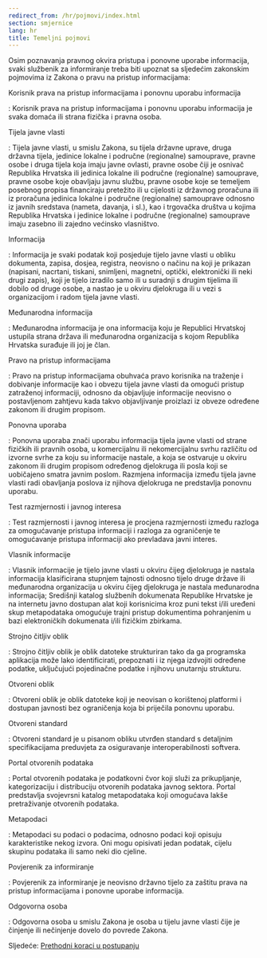 ```yaml
---
redirect_from: /hr/pojmovi/index.html
section: smjernice
lang: hr
title: Temeljni pojmovi
---
```


Osim poznavanja pravnog okvira pristupa i ponovne uporabe informacija, svaki službenik za informiranje treba biti upoznat sa sljedećim zakonskim pojmovima iz Zakona o pravu na pristup informacijama:

Korisnik prava na pristup informacijama i ponovnu uporabu informacija 

:   Korisnik prava na pristup informacijama i ponovnu uporabu informacija je svaka domaća ili strana fizička i pravna osoba.

Tijela javne vlasti

:   Tijela javne vlasti, u smislu Zakona, su tijela državne uprave, druga državna tijela, jedinice lokalne i područne (regionalne) samouprave, pravne osobe i druga tijela koja imaju javne ovlasti, pravne osobe čiji je osnivač Republika Hrvatska ili jedinica lokalne ili područne (regionalne) samouprave, pravne osobe koje obavljaju javnu službu, pravne osobe koje se temeljem posebnog propisa financiraju pretežito ili u cijelosti iz državnog proračuna ili iz proračuna jedinica lokalne i područne (regionalne) samouprave odnosno iz javnih sredstava (nameta, davanja, i sl.), kao i trgovačka društva u kojima Republika Hrvatska i jedinice lokalne i područne (regionalne) samouprave imaju zasebno ili zajedno većinsko vlasništvo.

Informacija

:   Informacija je svaki podatak koji posjeduje tijelo javne vlasti u obliku dokumenta, zapisa, dosjea, registra, neovisno o načinu na koji je prikazan (napisani, nacrtani, tiskani, snimljeni, magnetni, optički, elektronički ili neki drugi zapis), koji je tijelo izradilo samo ili u suradnji s drugim tijelima ili dobilo od druge osobe, a nastao je u okviru djelokruga ili u vezi s organizacijom i radom tijela javne vlasti.

Međunarodna informacija

:   Međunarodna informacija je ona informacija koju je Republici Hrvatskoj ustupila strana država ili međunarodna organizacija s kojom Republika Hrvatska surađuje ili joj je član.

Pravo na pristup informacijama

:   Pravo na pristup informacijama obuhvaća pravo korisnika na traženje i dobivanje informacije kao i obvezu tijela javne vlasti da omogući pristup zatraženoj informaciji, odnosno da objavljuje informacije neovisno o postavljenom zahtjevu kada takvo objavljivanje proizlazi iz obveze određene zakonom ili drugim propisom.

Ponovna uporaba

:   Ponovna uporaba znači uporabu informacija tijela javne vlasti od strane fizičkih ili pravnih osoba, u komercijalnu ili nekomercijalnu svrhu različitu od izvorne svrhe za koju su informacije nastale, a koja se ostvaruje u okviru zakonom ili drugim propisom određenog djelokruga ili posla koji se uobičajeno smatra javnim poslom. Razmjena informacija između tijela javne vlasti radi obavljanja poslova iz njihova djelokruga ne predstavlja ponovnu uporabu.

Test razmjernosti i javnog interesa

:   Test razmjernosti i javnog interesa je procjena razmjernosti između razloga za omogućavanje pristupa informaciji i razloga za ograničenje te omogućavanje pristupa informaciji ako prevladava javni interes.

Vlasnik informacije

:   Vlasnik informacije je tijelo javne vlasti u okviru čijeg djelokruga je nastala informacija klasificirana stupnjem tajnosti odnosno tijelo druge države ili međunarodna organizacija u okviru čijeg djelokruga je nastala međunarodna informacija; Središnji katalog službenih dokumenata Republike Hrvatske je na internetu javno dostupan alat koji korisnicima kroz puni tekst i/ili uređeni skup metapodataka omogućuje trajni pristup dokumentima pohranjenim u bazi elektroničkih dokumenata i/ili fizičkim zbirkama.

Strojno čitljiv oblik

:   Strojno čitljiv oblik je oblik datoteke strukturiran tako da ga programska aplikacija može lako identificirati, prepoznati i iz njega izdvojiti određene podatke, uključujući pojedinačne podatke i njihovu unutarnju strukturu.

Otvoreni oblik

:   Otvoreni oblik je oblik datoteke koji je neovisan o korištenoj platformi i dostupan javnosti bez ograničenja koja bi priječila ponovnu uporabu.

Otvoreni standard

:   Otvoreni standard je u pisanom obliku utvrđen standard s detaljnim specifikacijama preduvjeta za osiguravanje interoperabilnosti softvera.

Portal otvorenih podataka

:   Portal otvorenih podataka je podatkovni čvor koji služi za prikupljanje, kategorizaciju i distribuciju otvorenih podataka javnog sektora. Portal predstavlja svojevrsni katalog metapodataka koji omogućava lakše pretraživanje otvorenih podataka.

Metapodaci

:   Metapodaci su podaci o podacima, odnosno podaci koji opisuju karakteristike nekog izvora. Oni mogu opisivati jedan podatak, cijelu skupinu podataka ili samo neki dio cjeline.

Povjerenik za informiranje

:   Povjerenik za informiranje je neovisno državno tijelo za zaštitu prava na pristup informacijama i ponovne uporabe informacija.

Odgovorna osoba

:   Odgovorna osoba u smislu Zakona je osoba u tijelu javne vlasti čije je činjenje ili nečinjenje dovelo do povrede Zakona.

Sljedeće: [Prethodni koraci u postupanju](../koraci-u-postupanju)